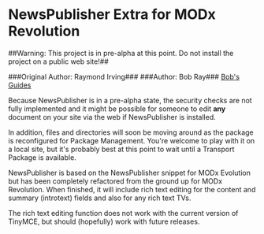 NewsPublisher Extra for MODx Revolution
=======================================

##Warning: This project is in pre-alpha at this point. Do not install the project on a public web site!##

###Original Author: Raymond Irving###
###Author: Bob Ray### [Bob's Guides](http://bobsguides.com)

Because NewsPublisher is in a pre-alpha state, the security checks
are not fully implemented and it might be possible for someone to
edit **any** document on your site via the web if NewsPublisher is
installed.

In addition, files and directories will soon be moving around as the
package is reconfigured for Package Management. You're welcome to
play with it on a local site, but it's probably best at this point
to wait until a Transport Package is available.

NewsPublisher is based on the NewsPublisher snippet for MODx
Evolution but has been completely refactored from the ground up for
MODx Revolution. When finished, it will include rich text editing
for the content and summary (introtext) fields and also for any
rich text TVs. 

The rich text editing function does not work with the current version
of TinyMCE, but should (hopefully) work with future releases.
